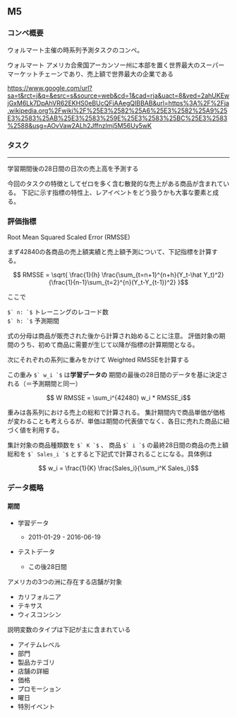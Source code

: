 ## M5

### コンペ概要

ウォルマート主催の時系列予測タスクのコンペ。




ウォルマート
  アメリカ合衆国アーカンソー州に本部を置く世界最大のスーパーマーケットチェーンであり、売上額で世界最大の企業である
  
  https://www.google.com/url?sa=t&rct=j&q=&esrc=s&source=web&cd=1&cad=rja&uact=8&ved=2ahUKEwjGxM6Lk7DpAhVR62EKHS0eBUcQFjAAegQIBBAB&url=https%3A%2F%2Fja.wikipedia.org%2Fwiki%2F%25E3%2582%25A6%25E3%2582%25A9%25E3%2583%25AB%25E3%2583%259E%25E3%2583%25BC%25E3%2583%2588&usg=AOvVaw2ALh2Jffnzlmj5M56Uy5wK


### タスク
---------
学習期間後の28日間の日次の売上高を予測する

今回のタスクの特徴としてゼロを多く含む散発的な売上がある商品が含まれている。
下記に示す指標の特性上、レアイベントをどう扱うかも大事な要素と成る。



### 評価指標

Root Mean Squared Scaled Error (RMSSE)

まず42840の各商品の売上額実績と売上額予測について、下記指標を計算する。

```math
  RMSSE = 
  \sqrt{
  \frac{1}{h} 
  \frac{\sum_{t=n+1}^{n+h}(Y_t-\hat Y_t)^2}
      {\frac{1}{n-1}\sum_{t=2}^{n}(Y_t-Y_{t-1})^2}
  }
```

ここで

  ``$` n: `$`` トレーニングのレコード数 <br>
  ``$` h: `$`` 予測期間

式の分母は商品が販売された後から計算され始めることに注意。
評価対象の期間のうち、初めて商品に需要が生じて以降が指標の計算期間となる。




次にそれぞれの系列に重みをかけて Weighted RMSSEを計算する

この重み ``$` w_i `$`` は**学習データの** 期間の最後の28日間のデータを基に決定される（＝予測期間と同一）


```math
  W RMSSE = \sum_i^{42480} w_i * RMSSE_i
```
重みは各系列における売上の総和で計算される。
集計期間内で商品単価が価格が変わることも考えらるが、単価は期間の代表値でなく、各日に売れた商品に紐づく値を利用する。

集計対象の商品種類数を ``$` K `$`` 、
商品 ``$` i `$`` の最終28日間の商品の売上額総和を ``$` Sales_i `$`` 
とすると下記式で計算されることになる。具体例は
```math
  w_i = \frac{1}{K} \frac{Sales_i}{\sum_i^K Sales_i}
```




### データ概略

#### 期間
  - 学習データ
    - 2011-01-29 - 2016-06-19
  
  - テストデータ
    - この後28日間



アメリカの3つの洲に存在する店舗が対象

- カリフォルニア
- テキサス
- ウィスコンシン

説明変数のタイプは下記が主に含まれている

- アイテムレベル
- 部門
- 製品カテゴリ
- 店舗の詳細
- 価格
- プロモーション
- 曜日
- 特別イベント



